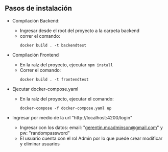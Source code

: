 ## Pasos de instalación

- Compilación Backend:
    - Ingresar desde el root del proyecto a la carpeta backend
    - correr el comando: <br>
      ```
      docker build . -t backendtest
      ```

- Compilación Frontend
    - En la raíz del proyecto, ejecutar ```npm install```
    - Correr el comando: <br>
      ```
      docker build . -t frontendtest
      ```

- Ejecutar docker-compose.yaml
    - En la raíz del proyecto, ejecutar el comando: <br> 
      ```
      docker-compose -f docker-compose.yaml up
      ```

- Ingresar por medio de la url "http://localhost:4200/login"
    - Ingresar con los datos: email: "gerentin.mcadminson@gmail.com" y pw: "randompassword"
    - El usuario cuenta con el rol Admin por lo que puede crear modificar y eliminar usuarios